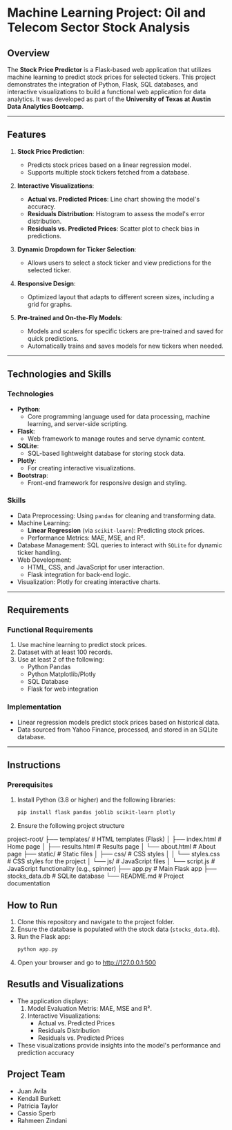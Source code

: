 # Machine Learning Project: Oil and Telecom Sector Stock Analysis

## Overview
The **Stock Price Predictor** is a Flask-based web application that utilizes machine learning to predict stock prices for selected tickers. This project demonstrates the integration of Python, Flask, SQL databases, and interactive visualizations to build a functional web application for data analytics. It was developed as part of the **University of Texas at Austin Data Analytics Bootcamp**.

---

## Features
1. **Stock Price Prediction**:
   - Predicts stock prices based on a linear regression model.
   - Supports multiple stock tickers fetched from a database.

2. **Interactive Visualizations**:
   - **Actual vs. Predicted Prices**: Line chart showing the model's accuracy.
   - **Residuals Distribution**: Histogram to assess the model's error distribution.
   - **Residuals vs. Predicted Prices**: Scatter plot to check bias in predictions.

3. **Dynamic Dropdown for Ticker Selection**:
   - Allows users to select a stock ticker and view predictions for the selected ticker.

4. **Responsive Design**:
   - Optimized layout that adapts to different screen sizes, including a grid for graphs.

5. **Pre-trained and On-the-Fly Models**:
   - Models and scalers for specific tickers are pre-trained and saved for quick predictions.
   - Automatically trains and saves models for new tickers when needed.

---

## Technologies and Skills
### Technologies
- **Python**:
  - Core programming language used for data processing, machine learning, and server-side scripting.
- **Flask**:
  - Web framework to manage routes and serve dynamic content.
- **SQLite**:
  - SQL-based lightweight database for storing stock data.
- **Plotly**:
  - For creating interactive visualizations.
- **Bootstrap**:
  - Front-end framework for responsive design and styling.

### Skills
- Data Preprocessing: Using `pandas` for cleaning and transforming data.
- Machine Learning:
  - **Linear Regression** (via `scikit-learn`): Predicting stock prices.
  - Performance Metrics: MAE, MSE, and R².
- Database Management: SQL queries to interact with `SQLite` for dynamic ticker handling.
- Web Development:
  - HTML, CSS, and JavaScript for user interaction.
  - Flask integration for back-end logic.
- Visualization: Plotly for creating interactive charts.

---

## Requirements
### Functional Requirements
1. Use machine learning to predict stock prices.
2. Dataset with at least 100 records.
3. Use at least 2 of the following:
   - Python Pandas
   - Python Matplotlib/Plotly
   - SQL Database
   - Flask for web integration

### Implementation
- Linear regression models predict stock prices based on historical data.
- Data sourced from Yahoo Finance, processed, and stored in an SQLite database.

---

## Instructions
### Prerequisites
1. Install Python (3.8 or higher) and the following libraries:
   ```bash
   pip install flask pandas joblib scikit-learn plotly

2. Ensure the following project structure

project-root/
├── templates/            # HTML templates (Flask)
│   ├── index.html        # Home page
│   ├── results.html      # Results page
│   └── about.html        # About page
├── static/               # Static files
│   ├── css/              # CSS styles
│   │   └── styles.css    # CSS styles for the project
│   └── js/               # JavaScript files
│       └── script.js     # JavaScript functionality (e.g., spinner)
├── app.py                # Main Flask app
├── stocks_data.db        # SQLite database
└── README.md             # Project documentation



## How to Run
1. Clone this repository and navigate to the project folder.
2. Ensure the database is populated with the stock data (`stocks_data.db`).
3. Run the Flask app:
   ```bash
   python app.py
4. Open your browser and go to http://127.0.0.1:500

## Resutls and Visualizations
* The application displays:
    1. Model Evaluation Metris: MAE, MSE and R².
    2. Interactive Visualizations:
        * Actual vs. Predicted Prices
        * Residuals Distribution
        * Residuals vs. Predicted Prices
* These visualizations provide insights into the model's performance and prediction accuracy

## Project Team
* Juan Avila
* Kendall Burkett
* Patricia Taylor
* Cassio Sperb
* Rahmeen Zindani
